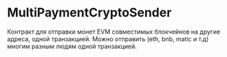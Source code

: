 # MultiPaymentCryptoSender
Контракт для отправки монет  EVM совместимых блокчейнов на другие адреса, одной транзакцией. Можно отправить (eth, bnb, matic и т.д) многим разным людям одной транзакцией.
